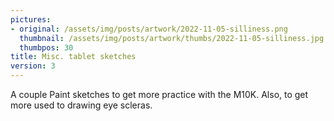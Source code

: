 ```yaml
---
pictures:
- original: /assets/img/posts/artwork/2022-11-05-silliness.png
  thumbnail: /assets/img/posts/artwork/thumbs/2022-11-05-silliness.jpg
  thumbpos: 30
title: Misc. tablet sketches
version: 3
---
```

A couple Paint sketches to get more practice with the M10K.
Also, to get more used to drawing eye scleras.
